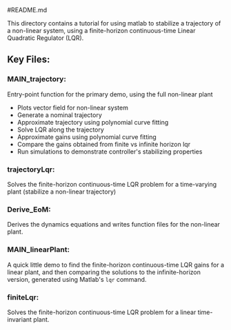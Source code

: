 #README.md

This directory contains a tutorial for using matlab to stabilize a trajectory of a non-linear system, using a finite-horizon continuous-time Linear Quadratic Regulator (LQR).

## Key Files:

### MAIN_trajectory:
Entry-point function for the primary demo, using the full non-linear plant
- Plots vector field for non-linear system
- Generate a nominal trajectory
- Approximate trajectory using polynomial curve fitting
- Solve LQR along the trajectory
- Approximate gains using polynomial curve fitting
- Compare the gains obtained from finite vs infinite horizon lqr
- Run simulations to demonstrate controller's stabilizing properties

### trajectoryLqr:
Solves the finite-horizon continuous-time LQR problem for a time-varying plant (stabilize a non-linear trajectory)

### Derive_EoM:
Derives the dynamics equations and writes function files for the non-linear plant. 

### MAIN_linearPlant:
A quick little demo to find the finite-horizon continuous-time LQR gains for a linear plant, and then comparing the solutions to the infinite-horizon version, generated using Matlab's `lqr` command.

### finiteLqr:
Solves the finite-horizon continuous-time LQR problem for a linear time-invariant plant.
